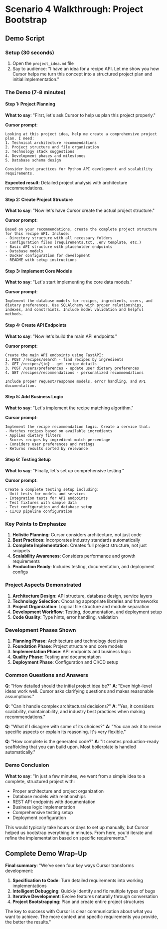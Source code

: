 # Scenario 4 Walkthrough: Project Bootstrap

## Demo Script

### Setup (30 seconds)
1. Open the `project_idea.md` file
2. Say to audience: "I have an idea for a recipe API. Let me show you how Cursor helps me turn this concept into a structured project plan and initial implementation."

### The Demo (7-8 minutes)

#### Step 1: Project Planning
**What to say**: "First, let's ask Cursor to help us plan this project properly."

**Cursor prompt**:
```
Looking at this project idea, help me create a comprehensive project plan. I need:
1. Technical architecture recommendations
2. Project structure and file organization
3. Technology stack suggestions
4. Development phases and milestones
5. Database schema design

Consider best practices for Python API development and scalability requirements.
```

**Expected result**: Detailed project analysis with architecture recommendations.

#### Step 2: Create Project Structure
**What to say**: "Now let's have Cursor create the actual project structure."

**Cursor prompt**:
```
Based on your recommendations, create the complete project structure for this recipe API. Include:
- Directory structure with all necessary folders
- Configuration files (requirements.txt, .env template, etc.)
- Basic API structure with placeholder endpoints
- Database models
- Docker configuration for development
- README with setup instructions
```

#### Step 3: Implement Core Models
**What to say**: "Let's start implementing the core data models."

**Cursor prompt**:
```
Implement the database models for recipes, ingredients, users, and dietary preferences. Use SQLAlchemy with proper relationships, indexes, and constraints. Include model validation and helpful methods.
```

#### Step 4: Create API Endpoints
**What to say**: "Now let's build the main API endpoints."

**Cursor prompt**:
```
Create the main API endpoints using FastAPI:
1. POST /recipes/search - find recipes by ingredients
2. GET /recipes/{id} - get recipe details
3. POST /users/preferences - update user dietary preferences
4. GET /recipes/recommendations - personalized recommendations

Include proper request/response models, error handling, and API documentation.
```

#### Step 5: Add Business Logic
**What to say**: "Let's implement the recipe matching algorithm."

**Cursor prompt**:
```
Implement the recipe recommendation logic. Create a service that:
- Matches recipes based on available ingredients
- Applies dietary filters
- Scores recipes by ingredient match percentage
- Considers user preferences and ratings
- Returns results sorted by relevance
```

#### Step 6: Testing Setup
**What to say**: "Finally, let's set up comprehensive testing."

**Cursor prompt**:
```
Create a complete testing setup including:
- Unit tests for models and services
- Integration tests for API endpoints
- Test fixtures with sample data
- Test configuration and database setup
- CI/CD pipeline configuration
```

### Key Points to Emphasize

1. **Holistic Planning**: Cursor considers architecture, not just code
2. **Best Practices**: Incorporates industry standards automatically
3. **Complete Implementation**: Creates full project structure, not just snippets
4. **Scalability Awareness**: Considers performance and growth requirements
5. **Production Ready**: Includes testing, documentation, and deployment configs

### Project Aspects Demonstrated

1. **Architecture Design**: API structure, database design, service layers
2. **Technology Selection**: Choosing appropriate libraries and frameworks
3. **Project Organization**: Logical file structure and module separation
4. **Development Workflow**: Testing, documentation, and deployment setup
5. **Code Quality**: Type hints, error handling, validation

### Development Phases Shown

1. **Planning Phase**: Architecture and technology decisions
2. **Foundation Phase**: Project structure and core models
3. **Implementation Phase**: API endpoints and business logic
4. **Quality Phase**: Testing and documentation
5. **Deployment Phase**: Configuration and CI/CD setup

### Common Questions and Answers

**Q**: "How detailed should the initial project idea be?"
**A**: "Even high-level ideas work well. Cursor asks clarifying questions and makes reasonable assumptions."

**Q**: "Can it handle complex architectural decisions?"
**A**: "Yes, it considers scalability, maintainability, and industry best practices when making recommendations."

**Q**: "What if I disagree with some of its choices?"
**A**: "You can ask it to revise specific aspects or explain its reasoning. It's very flexible."

**Q**: "How complete is the generated code?"
**A**: "It creates production-ready scaffolding that you can build upon. Most boilerplate is handled automatically."

### Demo Conclusion

**What to say**: "In just a few minutes, we went from a simple idea to a complete, structured project with:
- Proper architecture and project organization
- Database models with relationships
- REST API endpoints with documentation
- Business logic implementation
- Comprehensive testing setup
- Deployment configuration

This would typically take hours or days to set up manually, but Cursor helped us bootstrap everything in minutes. From here, you'd iterate and refine the implementation based on specific requirements."

## Complete Demo Wrap-Up

**Final summary**: "We've seen four key ways Cursor transforms development:

1. **Specification to Code**: Turn detailed requirements into working implementations
2. **Intelligent Debugging**: Quickly identify and fix multiple types of bugs
3. **Iterative Development**: Evolve features naturally through conversation
4. **Project Bootstrapping**: Plan and create entire project structures

The key to success with Cursor is clear communication about what you want to achieve. The more context and specific requirements you provide, the better the results." 